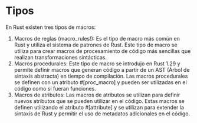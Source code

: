 # Tipos



En Rust existen tres tipos de macros:

1. Macros de reglas (macro\_rules!): Es el tipo de macro más común en Rust y utiliza el sistema de patrones de Rust. Este tipo de macro se utiliza para crear macros de procesamiento de código más sencillas que realizan transformaciones sintácticas.
2. Macros procedurales: Este tipo de macro se introdujo en Rust 1.29 y permite definir macros que generan código a partir de un AST (Árbol de sintaxis abstracta) en tiempo de compilación. Las macros procedurales se definen con un atributo #\[proc\_macro] y pueden ser utilizadas en el código como si fueran funciones.
3. Macros de atributos: Las macros de atributos se utilizan para definir nuevos atributos que se pueden utilizar en el código. Estas macros se definen utilizando el atributo #\[attribute] y se utilizan para extender la sintaxis de Rust y permitir el uso de metadatos adicionales en el código.
